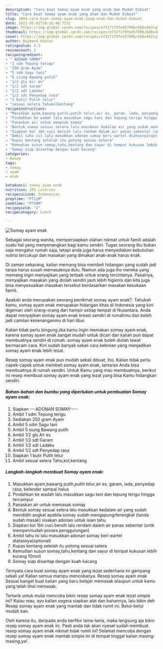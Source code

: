 ```yaml
---
description: "Cara buat Somay ayam enak yang enak dan Mudah Dibuat"
title: "Cara buat Somay ayam enak yang enak dan Mudah Dibuat"
slug: 1094-cara-buat-somay-ayam-enak-yang-enak-dan-mudah-dibuat
date: 2021-05-01T20:16:48.753Z
image: https://img-global.cpcdn.com/recipes/e731f1f9fed5790b/680x482cq70/somay-ayam-enak-foto-resep-utama.jpg
thumbnail: https://img-global.cpcdn.com/recipes/e731f1f9fed5790b/680x482cq70/somay-ayam-enak-foto-resep-utama.jpg
cover: https://img-global.cpcdn.com/recipes/e731f1f9fed5790b/680x482cq70/somay-ayam-enak-foto-resep-utama.jpg
author: Raymond Hudson
ratingvalue: 4.5
reviewcount: 3
recipeingredient:
- " ADONAN SOMAY"
- "1 sdm Tepung terigu"
- "250 gram Ayam"
- "5 sdm Sagu tani"
- "5 siung Bawang putih"
- "1/2 gls Air es"
- "1/2 sdt Garam"
- "1/2 sdt Ladaku"
- "1/2 sdt Penyedap rasa"
- "1 butir Putih telur"
- "sesuai selera Tahukolkentang"
recipeinstructions:
- "Masukkan ayam,bawang putih,putih telur,air es, garam, lada, penyedap rasa, belender sampai halus"
- "Pindahkan ke wadah lalu masukkan sagu tani dan tepung terigu hingga tercampur"
- "Panaskan air untuk memasak somay"
- "Bentuk somay sesuai selera lalu masukkan kedalam air yang sudah mendidih angkat apabila somay sudah mengapung/terangkat (tanda sudah masak) sisakan adonan untuk isian tahu"
- "Siapkan kol 1bh cuci bersih lalu rendam dalam air panas sebentar (untk mempermudah proses penggulungan)"
- "Ambil tahu isi lalu masukkan adonan somay beri wartel diatasnya(optional)"
- "Kupas kentang setelah itu potong sesuai selera"
- "Kemudian susun somay,tahu,kentang dan sayur di tempat kukusan lebih kurang 10mnit"
- "Somay siap disantap dengan kuah kacang"
categories:
- Resep
tags:
- somay
- ayam
- enak

katakunci: somay ayam enak 
nutrition: 263 calories
recipecuisine: Indonesian
preptime: "PT11M"
cooktime: "PT59M"
recipeyield: "2"
recipecategory: Lunch

---
```



![Somay ayam enak](https://img-global.cpcdn.com/recipes/e731f1f9fed5790b/680x482cq70/somay-ayam-enak-foto-resep-utama.jpg)

Sebagai seorang wanita, mempersiapkan olahan nikmat untuk famili adalah suatu hal yang menyenangkan bagi kamu sendiri. Tugas seorang ibu bukan saja mengatur rumah saja, tetapi anda juga harus menyediakan kebutuhan nutrisi tercukupi dan masakan yang dimakan anak-anak harus enak.

Di zaman  sekarang, kalian memang bisa membeli hidangan yang sudah jadi tanpa harus susah memasaknya dulu. Namun ada juga lho mereka yang memang ingin menyajikan yang terbaik untuk orang tercintanya. Pasalnya, menyajikan masakan yang diolah sendiri jauh lebih higienis dan kita juga bisa menyesuaikan masakan tersebut berdasarkan masakan kesukaan famili. 



Apakah anda merupakan seorang penikmat somay ayam enak?. Tahukah kamu, somay ayam enak merupakan hidangan khas di Indonesia yang kini digemari oleh orang-orang dari hampir setiap tempat di Nusantara. Anda dapat menyajikan somay ayam enak kreasi sendiri di rumahmu dan boleh jadi camilan kesenanganmu di hari libur.

Kalian tidak perlu bingung jika kamu ingin memakan somay ayam enak, karena somay ayam enak sangat mudah untuk dicari dan kalian pun dapat membuatnya sendiri di rumah. somay ayam enak boleh diolah lewat bermacam cara. Kini sudah banyak sekali cara kekinian yang menjadikan somay ayam enak lebih lezat.

Resep somay ayam enak pun mudah sekali dibuat, lho. Kalian tidak perlu capek-capek untuk membeli somay ayam enak, lantaran Anda bisa membuatnya di rumah sendiri. Untuk Kamu yang mau membuatnya, berikut ini resep membuat somay ayam enak yang lezat yang bisa Kamu hidangkan sendiri.

<!--inarticleads1-->

##### Bahan-bahan dan bumbu yang diperlukan untuk pembuatan Somay ayam enak:

1. Siapkan  ---ADONAN SOMAY----
1. Ambil 1 sdm Tepung terigu
1. Sediakan 250 gram Ayam
1. Ambil 5 sdm Sagu tani
1. Ambil 5 siung Bawang putih
1. Ambil 1/2 gls Air es
1. Ambil 1/2 sdt Garam
1. Ambil 1/2 sdt Ladaku
1. Ambil 1/2 sdt Penyedap rasa
1. Siapkan 1 butir Putih telur
1. Ambil sesuai selera Tahu,kol,kentang




<!--inarticleads2-->

##### Langkah-langkah membuat Somay ayam enak:

1. Masukkan ayam,bawang putih,putih telur,air es, garam, lada, penyedap rasa, belender sampai halus
1. Pindahkan ke wadah lalu masukkan sagu tani dan tepung terigu hingga tercampur
1. Panaskan air untuk memasak somay
1. Bentuk somay sesuai selera lalu masukkan kedalam air yang sudah mendidih angkat apabila somay sudah mengapung/terangkat (tanda sudah masak) sisakan adonan untuk isian tahu
1. Siapkan kol 1bh cuci bersih lalu rendam dalam air panas sebentar (untk mempermudah proses penggulungan)
1. Ambil tahu isi lalu masukkan adonan somay beri wartel diatasnya(optional)
1. Kupas kentang setelah itu potong sesuai selera
1. Kemudian susun somay,tahu,kentang dan sayur di tempat kukusan lebih kurang 10mnit
1. Somay siap disantap dengan kuah kacang




Ternyata cara buat somay ayam enak yang lezat sederhana ini gampang sekali ya! Kalian semua mampu mencobanya. Resep somay ayam enak Sesuai banget buat kalian yang baru belajar memasak ataupun untuk kamu yang telah lihai memasak.

Tertarik untuk mulai mencoba bikin resep somay ayam enak lezat simple ini? Kalau mau, ayo kalian segera siapkan alat dan bahannya, lalu bikin deh Resep somay ayam enak yang mantab dan tidak rumit ini. Betul-betul mudah kan. 

Oleh karena itu, daripada anda berfikir lama-lama, maka langsung aja bikin resep somay ayam enak ini. Pasti anda tak akan nyesel sudah membuat resep somay ayam enak nikmat tidak rumit ini! Selamat mencoba dengan resep somay ayam enak mantab simple ini di tempat tinggal kalian masing-masing,ya!.

